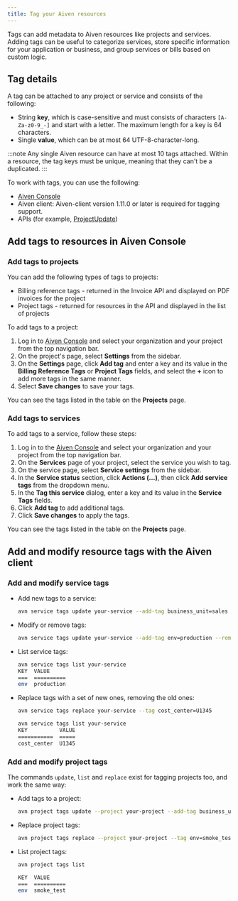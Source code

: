 ```yaml
---
title: Tag your Aiven resources
---
```


Tags can add metadata to Aiven resources like projects and services.
Adding tags can be useful to categorize services, store specific
information for your application or business, and group services or
bills based on custom logic.

## Tag details

A tag can be attached to any project or service and consists of the
following:

-   String **key**, which is case-sensitive and must consists of
    characters `[A-Za-z0-9_-]` and start with a letter. The maximum
    length for a key is 64 characters.
-   Single **value**, which can be at most 64 UTF-8-character-long.

:::note
Any single Aiven resource can have at most 10 tags attached. Within a
resource, the tag keys must be unique, meaning that they can't be a
duplicated.
:::

To work with tags, you can use the following:

-   [Aiven Console](https://console.aiven.io/)
-   Aiven client: Aiven-client version 1.11.0 or later is required for
    tagging support.
-   APIs (for example,
    [ProjectUpdate](https://api.aiven.io/doc/#tag/Project/operation/ProjectUpdate))

## Add tags to resources in Aiven Console

### Add tags to projects

You can add the following types of tags to projects:

-   Billing reference tags - returned in the Invoice API and displayed
    on PDF invoices for the project
-   Project tags - returned for resources in the API and displayed in
    the list of projects

To add tags to a project:

1.  Log in to [Aiven Console](https://console.aiven.io/) and select your
    organization and your project from the top navigation bar.
1.  On the project's page, select **Settings** from the sidebar.
1.  On the **Settings** page, click **Add tag** and enter a key and its
    value in the **Billing Reference Tags** or **Project Tags** fields,
    and select the **+** icon to add more tags in the same manner.
1.  Select **Save changes** to save your tags.

You can see the tags listed in the table on the **Projects** page.

### Add tags to services

To add tags to a service, follow these steps:

1.  Log in to the [Aiven Console](https://console.aiven.io/) and select
    your organization and your project from the top navigation bar.
1.  On the **Services** page of your project, select the service you
    wish to tag.
1.  On the service page, select **Service settings** from the sidebar.
1.  In the **Service status** section, click **Actions (\...)**, then
    click **Add service tags** from the dropdown menu.
1.  In the **Tag this service** dialog, enter a key and its value in the
    **Service Tags** fields.
1.  Click **Add tag** to add additional tags.
1.  Click **Save changes** to apply the tags.

You can see the tags listed in the table on the **Projects** page.

## Add and modify resource tags with the Aiven client

### Add and modify service tags

-   Add new tags to a service:

    ```bash
    avn service tags update your-service --add-tag business_unit=sales --add-tag env=smoke_test
    ```

-   Modify or remove tags:

    ```bash
    avn service tags update your-service --add-tag env=production --remove-tag business_unit
    ```

-   List service tags:

    ```bash
    avn service tags list your-service
    KEY  VALUE
    ===  ==========
    env  production
    ```

-   Replace tags with a set of new ones, removing the old ones:

    ```bash
    avn service tags replace your-service --tag cost_center=U1345

    avn service tags list your-service
    KEY          VALUE
    ===========  =====
    cost_center  U1345
    ```

### Add and modify project tags

The commands `update`, `list` and `replace` exist for tagging projects
too, and work the same way:

-   Add tags to a project:

    ```bash
    avn project tags update --project your-project --add-tag business_unit=sales
    ```

-   Replace project tags:

    ```bash
    avn project tags replace --project your-project --tag env=smoke_test
    ```

-   List project tags:

    ```bash
    avn project tags list

    KEY  VALUE
    ===  ==========
    env  smoke_test
    ```
